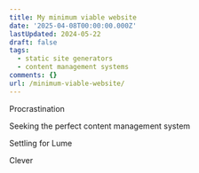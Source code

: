 ```yaml
---
title: My minimum viable website
date: '2025-04-08T00:00:00.000Z'
lastUpdated: 2024-05-22
draft: false
tags:
  - static site generators
  - content management systems
comments: {}
url: /minimum-viable-website/
---
```

Procrastination

Seeking the perfect content management system

Settling for Lume

Clever
